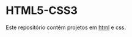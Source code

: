 # HTML5-CSS3
 Este repositório contém projetos em [html](https://github.com/marcospontoexe/HTML5-CSS3/tree/main/HTML) e css.
